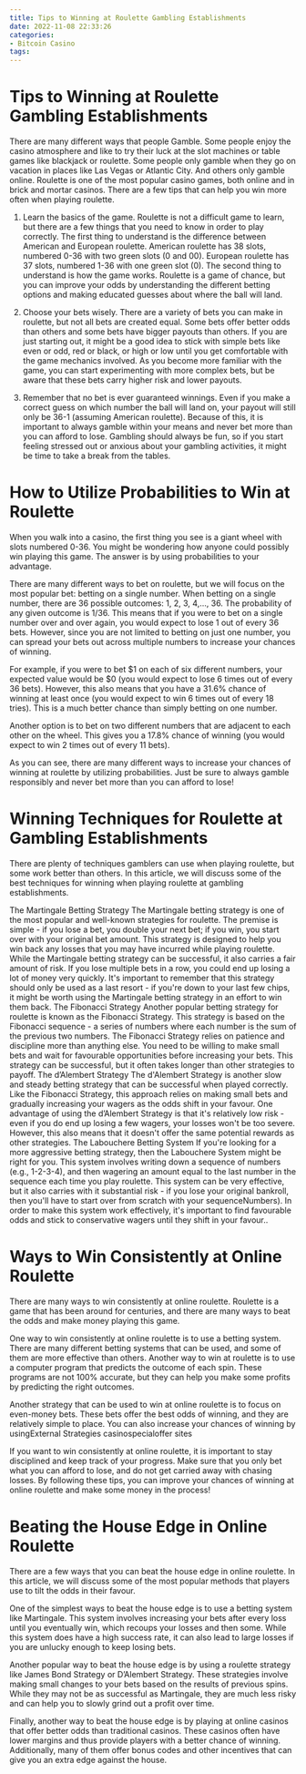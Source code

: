 ```yaml
---
title: Tips to Winning at Roulette Gambling Establishments
date: 2022-11-08 22:33:26
categories:
- Bitcoin Casino
tags:
---
```



#  Tips to Winning at Roulette Gambling Establishments

There are many different ways that people Gamble. Some people enjoy the casino atmosphere and like to try their luck at the slot machines or table games like blackjack or roulette. Some people only gamble when they go on vacation in places like Las Vegas or Atlantic City. And others only gamble online. Roulette is one of the most popular casino games, both online and in brick and mortar casinos. There are a few tips that can help you win more often when playing roulette.

1. Learn the basics of the game. Roulette is not a difficult game to learn, but there are a few things that you need to know in order to play correctly. The first thing to understand is the difference between American and European roulette. American roulette has 38 slots, numbered 0-36 with two green slots (0 and 00). European roulette has 37 slots, numbered 1-36 with one green slot (0). The second thing to understand is how the game works. Roulette is a game of chance, but you can improve your odds by understanding the different betting options and making educated guesses about where the ball will land.

2. Choose your bets wisely. There are a variety of bets you can make in roulette, but not all bets are created equal. Some bets offer better odds than others and some bets have bigger payouts than others. If you are just starting out, it might be a good idea to stick with simple bets like even or odd, red or black, or high or low until you get comfortable with the game mechanics involved. As you become more familiar with the game, you can start experimenting with more complex bets, but be aware that these bets carry higher risk and lower payouts.

3. Remember that no bet is ever guaranteed winnings. Even if you make a correct guess on which number the ball will land on, your payout will still only be 36-1 (assuming American roulette). Because of this, it is important to always gamble within your means and never bet more than you can afford to lose. Gambling should always be fun, so if you start feeling stressed out or anxious about your gambling activities, it might be time to take a break from the tables.

#  How to Utilize Probabilities to Win at Roulette 

When you walk into a casino, the first thing you see is a giant wheel with slots numbered 0-36. You might be wondering how anyone could possibly win playing this game. The answer is by using probabilities to your advantage.

There are many different ways to bet on roulette, but we will focus on the most popular bet: betting on a single number. When betting on a single number, there are 36 possible outcomes: 1, 2, 3, 4,..., 36. The probability of any given outcome is 1/36. This means that if you were to bet on a single number over and over again, you would expect to lose 1 out of every 36 bets. However, since you are not limited to betting on just one number, you can spread your bets out across multiple numbers to increase your chances of winning.

For example, if you were to bet $1 on each of six different numbers, your expected value would be $0 (you would expect to lose 6 times out of every 36 bets). However, this also means that you have a 31.6% chance of winning at least once (you would expect to win 6 times out of every 18 tries). This is a much better chance than simply betting on one number.

Another option is to bet on two different numbers that are adjacent to each other on the wheel. This gives you a 17.8% chance of winning (you would expect to win 2 times out of every 11 bets).

As you can see, there are many different ways to increase your chances of winning at roulette by utilizing probabilities. Just be sure to always gamble responsibly and never bet more than you can afford to lose!

#  Winning Techniques for Roulette at Gambling Establishments 
There are plenty of techniques gamblers can use when playing roulette, but some work better than others. In this article, we will discuss some of the best techniques for winning when playing roulette at gambling establishments.
 
The Martingale Betting Strategy 
The Martingale betting strategy is one of the most popular and well-known strategies for roulette. The premise is simple - if you lose a bet, you double your next bet; if you win, you start over with your original bet amount. This strategy is designed to help you win back any losses that you may have incurred while playing roulette. 
While the Martingale betting strategy can be successful, it also carries a fair amount of risk. If you lose multiple bets in a row, you could end up losing a lot of money very quickly. It's important to remember that this strategy should only be used as a last resort - if you're down to your last few chips, it might be worth using the Martingale betting strategy in an effort to win them back. 
The Fibonacci Strategy 
Another popular betting strategy for roulette is known as the Fibonacci Strategy. This strategy is based on the Fibonacci sequence - a series of numbers where each number is the sum of the previous two numbers. 
The Fibonacci Strategy relies on patience and discipline more than anything else. You need to be willing to make small bets and wait for favourable opportunities before increasing your bets. This strategy can be successful, but it often takes longer than other strategies to payoff. 
The d’Alembert Strategy 
The d'Alembert Strategy is another slow and steady betting strategy that can be successful when played correctly. Like the Fibonacci Strategy, this approach relies on making small bets and gradually increasing your wagers as the odds shift in your favour. 
One advantage of using the d’Alembert Strategy is that it's relatively low risk - even if you do end up losing a few wagers, your losses won't be too severe. However, this also means that it doesn't offer the same potential rewards as other strategies. 
The Labouchere Betting System 
If you're looking for a more aggressive betting strategy, then the Labouchere System might be right for you. This system involves writing down a sequence of numbers (e.g., 1-2-3-4), and then wagering an amount equal to the last number in the sequence each time you play roulette. This system can be very effective, but it also carries with it substantial risk - if you lose your original bankroll, then you'll have to start over from scratch with your sequenceNumbers). 
In order to make this system work effectively, it's important to find favourable odds and stick to conservative wagers until they shift in your favour..

#  Ways to Win Consistently at Online Roulette 

There are many ways to win consistently at online roulette. Roulette is a game that has been around for centuries, and there are many ways to beat the odds and make money playing this game.

One way to win consistently at online roulette is to use a betting system. There are many different betting systems that can be used, and some of them are more effective than others. Another way to win at roulette is to use a computer program that predicts the outcome of each spin. These programs are not 100% accurate, but they can help you make some profits by predicting the right outcomes.

Another strategy that can be used to win at online roulette is to focus on even-money bets. These bets offer the best odds of winning, and they are relatively simple to place. You can also increase your chances of winning by usingExternal Strategies casinospecialoffer sites 

If you want to win consistently at online roulette, it is important to stay disciplined and keep track of your progress. Make sure that you only bet what you can afford to lose, and do not get carried away with chasing losses. By following these tips, you can improve your chances of winning at online roulette and make some money in the process!

#  Beating the House Edge in Online Roulette

There are a few ways that you can beat the house edge in online roulette. In this article, we will discuss some of the most popular methods that players use to tilt the odds in their favour.

One of the simplest ways to beat the house edge is to use a betting system like Martingale. This system involves increasing your bets after every loss until you eventually win, which recoups your losses and then some. While this system does have a high success rate, it can also lead to large losses if you are unlucky enough to keep losing bets.

Another popular way to beat the house edge is by using a roulette strategy like James Bond Strategy or D’Alembert Strategy. These strategies involve making small changes to your bets based on the results of previous spins. While they may not be as successful as Martingale, they are much less risky and can help you to slowly grind out a profit over time.

Finally, another way to beat the house edge is by playing at online casinos that offer better odds than traditional casinos. These casinos often have lower margins and thus provide players with a better chance of winning. Additionally, many of them offer bonus codes and other incentives that can give you an extra edge against the house.